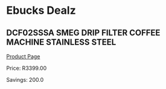 
# Ebucks Dealz
## DCF02SSSA SMEG DRIP FILTER COFFEE MACHINE STAINLESS STEEL
[Product Page](https://www.ebucks.com/web/shop/productSelected.do?prodId=1158891095&catId=1157555110)

Price: R3399.00

Savings: 200.0


	